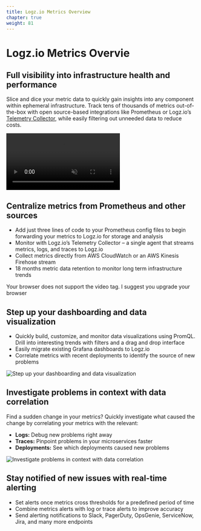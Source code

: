 ```yaml
---
title: Logz.io Metrics Overview
chapter: true
weight: 81
---
```


# Logz.io Metrics Overvie

## Full visibility into infrastructure health and performance

Slice and dice your metric data to quickly gain insights into any component within ephemeral infrastructure. Track tens of thousands of metrics out-of-the-box with open source-based integrations like Prometheus or Logz.io’s [Telemetry Collector](https://docs.logz.io/user-guide/log-shipping/telemetry-collector.html), while easily filtering out unneeded data to reduce costs.

<video autoplay="true" loop="true" muted="" playsinline="" class="fillWidth " data-autoplay="" src="https://dytvr9ot2sszz.cloudfront.net/wp-content/uploads/2022/12/IM-ScreenRecording-GIF-HQ-v1-1.mp4"> Your browser does not support the video tag. I suggest you upgrade your browser</video>

## Centralize metrics from Prometheus and other sources

- Add just three lines of code to your Prometheus config files to begin forwarding your metrics to Logz.io for storage and analysis
- Monitor with Logz.io’s Telemetry Collector – a single agent that streams metrics, logs, and traces to Logz.io
- Collect metrics directly from AWS CloudWatch or an AWS Kinesis Firehose stream
- 18 months metric data retention to monitor long term infrastructure trends

Your browser does not support the video tag. I suggest you upgrade your browser

## Step up your dashboarding and data visualization

- Quickly build, customize, and monitor data visualizations using PromQL. Drill into interesting trends with filters and a drag and drop interface
- Easily migrate existing Grafana dashboards to Logz.io
- Correlate metrics with recent deployments to identify the source of new problems

![Step up your dashboarding and data visualization](https://dytvr9ot2sszz.cloudfront.net/wp-content/uploads/2022/12/IM-Detailed-1.webp)

## Investigate problems in context with data correlation

Find a sudden change in your metrics? Quickly investigate what caused the change by correlating your metrics with the relevant:

- **Logs:** Debug new problems right away
- **Traces:** Pinpoint problems in your microservices faster
- **Deployments:** See which deployments caused new problems

![Investigate problems in context with data correlation](https://dytvr9ot2sszz.cloudfront.net/wp-content/uploads/2022/12/K360-Homepage-Hero-620P-Y-RF05-1.webp)

## Stay notified of new issues with real-time alerting

- Set alerts once metrics cross thresholds for a predefined period of time
- Combine metrics alerts with log or trace alerts to improve accuracy
- Send alerting notifications to Slack, PagerDuty, OpsGenie, ServiceNow, Jira, and many more endpoints
